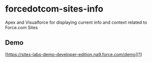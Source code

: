 forcedotcom-sites-info
======================

Apex and Visualforce for displaying current info and context related to Force.com Sites

Demo
----

[https://sites-labs-demo-developer-edition.na9.force.com/demo][1]


[1]: https://sites-labs-demo-developer-edition.na9.force.com/demo
